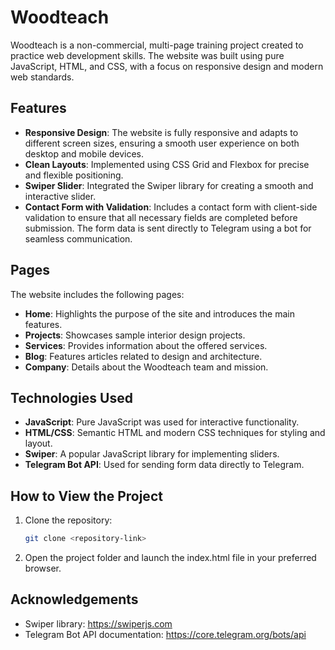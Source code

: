 # Woodteach

Woodteach is a non-commercial, multi-page training project created to practice web development skills. The website was built using pure JavaScript, HTML, and CSS, with a focus on responsive design and modern web standards.

## Features

- **Responsive Design**: The website is fully responsive and adapts to different screen sizes, ensuring a smooth user experience on both desktop and mobile devices.
- **Clean Layouts**: Implemented using CSS Grid and Flexbox for precise and flexible positioning.
- **Swiper Slider**: Integrated the Swiper library for creating a smooth and interactive slider.
- **Contact Form with Validation**: Includes a contact form with client-side validation to ensure that all necessary fields are completed before submission. The form data is sent directly to Telegram using a bot for seamless communication.

## Pages

The website includes the following pages:
- **Home**: Highlights the purpose of the site and introduces the main features.
- **Projects**: Showcases sample interior design projects.
- **Services**: Provides information about the offered services.
- **Blog**: Features articles related to design and architecture.
- **Company**: Details about the Woodteach team and mission.

## Technologies Used

- **JavaScript**: Pure JavaScript was used for interactive functionality.
- **HTML/CSS**: Semantic HTML and modern CSS techniques for styling and layout.
- **Swiper**: A popular JavaScript library for implementing sliders.
- **Telegram Bot API**: Used for sending form data directly to Telegram.

## How to View the Project

1. Clone the repository:
   ```bash
   git clone <repository-link>
2. Open the project folder and launch the index.html file in your preferred browser.
   
## Acknowledgements
- Swiper library: https://swiperjs.com
- Telegram Bot API documentation: https://core.telegram.org/bots/api
